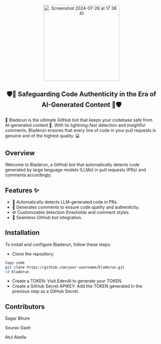<div align="center">
  <img width="250" alt="Screenshot 2024-07-26 at 17 38 41" src="https://github.com/user-attachments/assets/6e37193f-bc88-45ac-bb14-1d3067224397">
</div>

<h2><p align="center">🛡️🔐 Safeguarding Code Authenticity in the Era of AI-Generated Content 🔐🛡️</p></h2>

🚀 Bladerun is the ultimate GitHub bot that keeps your codebase safe from AI-generated content 🤖. With its lightning-fast detection and insightful comments, Bladerun ensures that every line of code in your pull requests is genuine and of the highest quality. 💻

## Overview

Welcome to Bladerun, a GitHub bot that automatically detects code generated by large language models (LLMs) in pull requests (PRs) and comments accordingly.


## Features ✨

- 🤖 Automatically detects LLM-generated code in PRs.
- 💬 Generates comments to ensure code quality and authenticity.
- ⚙️ Customizable detection thresholds and comment styles.
- 🔗 Seamless GitHub bot integration.

## Installation

To install and configure Bladerun, follow these steps:

- Clone the repository:
```bash
Copy code
git clone https://github.com/your-username/bladerun.git
cd bladerun
```
- Create a TOKEN: Visit EdenAI to generate your TOKEN.
- Create a GitHub Secret APIKEY: Add the TOKEN generated in the previous step as a GitHub Secret.

## Contributors
Sagar Bhure

Sourav Dash

Atul Akella
